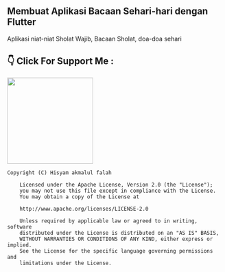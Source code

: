 ## Membuat Aplikasi Bacaan Sehari-hari dengan Flutter
Aplikasi niat-niat Sholat Wajib, Bacaan Sholat, doa-doa sehari

## 👇 Click For Support Me : 
<img src="https://www.instagram.com/hisyam018a?igsh=MWl4b3Q2bHNiOXUyMg==" width="200" height="200"></a>


```
Copyright (C) Hisyam akmalul falah

    Licensed under the Apache License, Version 2.0 (the "License");
    you may not use this file except in compliance with the License.
    You may obtain a copy of the License at

    http://www.apache.org/licenses/LICENSE-2.0

    Unless required by applicable law or agreed to in writing, software
    distributed under the License is distributed on an "AS IS" BASIS,
    WITHOUT WARRANTIES OR CONDITIONS OF ANY KIND, either express or implied.
    See the License for the specific language governing permissions and
    limitations under the License.

```
